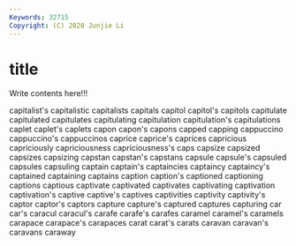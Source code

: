 ```yaml
---
Keywords: 32715
Copyright: (C) 2020 Junjie Li
---
```


# title

Write contents here!!!

capitalist's 
capitalistic 
capitalists 
capitals 
capitol 
capitol's 
capitols 
capitulate 
capitulated 
capitulates
capitulating 
capitulation 
capitulation's 
capitulations 
caplet 
caplet's 
caplets 
capon 
capon's 
capons
capped 
capping 
cappuccino 
cappuccino's 
cappuccinos 
caprice 
caprice's 
caprices 
capricious 
capriciously
capriciousness 
capriciousness's 
caps 
capsize 
capsized 
capsizes 
capsizing 
capstan 
capstan's 
capstans
capsule 
capsule's 
capsuled 
capsules 
capsuling 
captain 
captain's 
captaincies 
captaincy 
captaincy's
captained 
captaining 
captains 
caption 
caption's 
captioned 
captioning 
captions 
captious 
captivate
captivated 
captivates 
captivating 
captivation 
captivation's 
captive 
captive's 
captives 
captivities 
captivity
captivity's 
captor 
captor's 
captors 
capture 
capture's 
captured 
captures 
capturing 
car
car's 
caracul 
caracul's 
carafe 
carafe's 
carafes 
caramel 
caramel's 
caramels 
carapace
carapace's 
carapaces 
carat 
carat's 
carats 
caravan 
caravan's 
caravans 
caraway 
